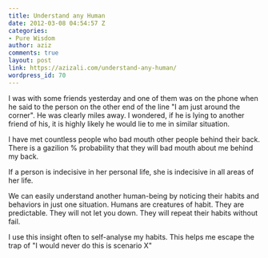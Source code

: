 ```yaml
---
title: Understand any Human
date: 2012-03-08 04:54:57 Z
categories:
- Pure Wisdom
author: aziz
comments: true
layout: post
link: https://azizali.com/understand-any-human/
wordpress_id: 70
---
```


I was with some friends yesterday and one of them was on the phone when he said to the person on the other end of the line "I am just around the corner". He was clearly miles away. I wondered, if he is lying to another friend of his, it is highly likely he would lie to me in similar situation.

I have met countless people who bad mouth other people behind their back. There is a gazilion % probability that they will bad mouth about me behind my back.

If a person is indecisive in her personal life, she is indecisive in all areas of her life.

We can easily understand another human-being by noticing their habits and behaviors in just one situation. Humans are creatures of habit. They are predictable. They will not let you down. They will repeat their habits without fail.

I use this insight often to self-analyse my habits. This helps me escape the trap of "I would never do this is scenario X"
